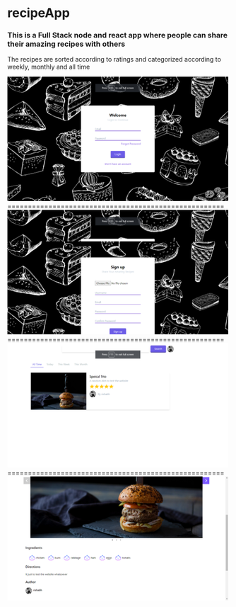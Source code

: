 # recipeApp

### This is a Full Stack node and react app where people can share their amazing recipes with others

The recipes are sorted according to ratings and categorized according to weekly, monthly and all time 

<img src="/screenshots/screenshot_1.png" width=500>
=====================================================
<img src="/screenshots/screenshot_2.png" width=500>
=====================================================
<img src="/screenshots/screenshot_3.png" width=500>
=====================================================
<img src="/screenshots/screenshot_4.png" width=500>
